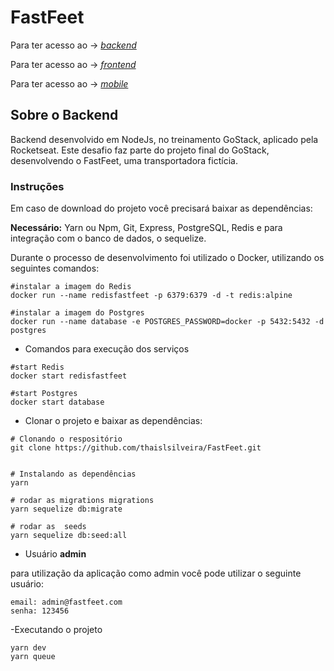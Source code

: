 # FastFeet 
Para ter acesso ao  -> [*backend*](https://github.com/thaislsilveira/FastFeet)  

Para ter acesso ao -> [*frontend*](https://github.com/thaislsilveira/FastFeet-Frontend)  

Para ter acesso ao -> [*mobile*](https://github.com/thaislsilveira/FastFeet-Mobile)  


## Sobre o Backend
Backend desenvolvido em NodeJs, no treinamento GoStack, aplicado pela Rocketseat. Este desafio faz parte do projeto final do GoStack, desenvolvendo o FastFeet, uma transportadora fictícia.

### Instruções
Em caso de download do projeto você precisará baixar as dependências:  

**Necessário:** Yarn ou Npm, Git, Express, PostgreSQL, Redis  e para integração com o banco de dados, o sequelize.

Durante o processo de desenvolvimento foi utilizado o Docker, utilizando os seguintes comandos:
 ```
 #instalar a imagem do Redis 
docker run --name redisfastfeet -p 6379:6379 -d -t redis:alpine

#instalar a imagem do Postgres
docker run --name database -e POSTGRES_PASSWORD=docker -p 5432:5432 -d postgres

```
- Comandos para execução dos serviços

```
#start Redis
docker start redisfastfeet

#start Postgres
docker start database

```
- Clonar o projeto e baixar as dependências:
```
# Clonando o respositório
git clone https://github.com/thaislsilveira/FastFeet.git


# Instalando as dependências
yarn

# rodar as migrations migrations
yarn sequelize db:migrate

# rodar as  seeds
yarn sequelize db:seed:all
```
 - Usuário **admin**

para utilização da aplicação como admin você pode utilizar o seguinte usuário:

```
email: admin@fastfeet.com
senha: 123456
```
-Executando o projeto
```
yarn dev
yarn queue
```
